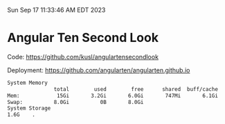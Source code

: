 Sun Sep 17 11:33:46 AM EDT 2023

# Angular Ten Second Look

Code: https://github.com/kusl/angulartensecondlook

Deployment: https://github.com/angularten/angularten.github.io

```bash
System Memory
               total        used        free      shared  buff/cache   available
Mem:            15Gi       3.2Gi       6.0Gi       747Mi       6.1Gi        11Gi
Swap:          8.0Gi          0B       8.0Gi
System Storage
1.6G	.
```
